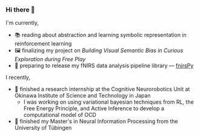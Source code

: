 ### Hi there 👋

<!--
**pulkitgoyal56/pulkitgoyal56** is a ✨ _special_ ✨ repository because its `README.md` (this file) appears on your GitHub profile.

Here are some ideas to get you started:

- 🔭 I’m currently working on ...
- 🌱 I’m currently learning ...
- 👯 I’m looking to collaborate on ...
- 🤔 I’m looking for help with ...
- 💬 Ask me about ...
- 📫 How to reach me: ...
- 😄 Pronouns: ...
- ⚡ Fun fact: ...
-->

I'm currently,
- 📚 reading about abstraction and learning symbolic representation in reinforcement learning
- 🖼️ finalizing my project on *Building Visual Semantic Bias in Curious Exploration during Free Play*
- 🚀 preparing to release my fNIRS data analysis pipeline library — [fnirsPy](https://github.com/pulkitgoyal56/)

I recently,  
- 🧠 finished a research internship at the Cognitive Neurorobotics Unit at Okinawa Institute of Science and Technology in Japan
  - I was working on using variational bayesian techniques from RL, the Free Energy Principle, and Active Inference to develop a computational model of OCD
- 📖 finished my Master's in Neural Information Processing from the University of Tübingen

<!-- DONE -->
